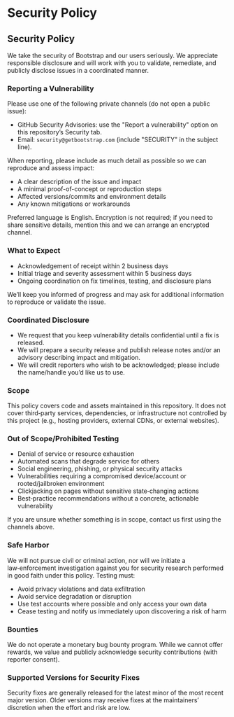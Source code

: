 # Security Policy
## Security Policy

We take the security of Bootstrap and our users seriously. We appreciate responsible disclosure and will work with you to validate, remediate, and publicly disclose issues in a coordinated manner.

### Reporting a Vulnerability

Please use one of the following private channels (do not open a public issue):

- GitHub Security Advisories: use the "Report a vulnerability" option on this repository’s Security tab.
- Email: `security@getbootstrap.com` (include "SECURITY" in the subject line).

When reporting, please include as much detail as possible so we can reproduce and assess impact:

- A clear description of the issue and impact
- A minimal proof-of-concept or reproduction steps
- Affected versions/commits and environment details
- Any known mitigations or workarounds

Preferred language is English. Encryption is not required; if you need to share sensitive details, mention this and we can arrange an encrypted channel.

### What to Expect

- Acknowledgement of receipt within 2 business days
- Initial triage and severity assessment within 5 business days
- Ongoing coordination on fix timelines, testing, and disclosure plans

We’ll keep you informed of progress and may ask for additional information to reproduce or validate the issue.

### Coordinated Disclosure

- We request that you keep vulnerability details confidential until a fix is released.
- We will prepare a security release and publish release notes and/or an advisory describing impact and mitigation.
- We will credit reporters who wish to be acknowledged; please include the name/handle you’d like us to use.

### Scope

This policy covers code and assets maintained in this repository. It does not cover third‑party services, dependencies, or infrastructure not controlled by this project (e.g., hosting providers, external CDNs, or external websites).

### Out of Scope/Prohibited Testing

- Denial of service or resource exhaustion
- Automated scans that degrade service for others
- Social engineering, phishing, or physical security attacks
- Vulnerabilities requiring a compromised device/account or rooted/jailbroken environment
- Clickjacking on pages without sensitive state‑changing actions
- Best‑practice recommendations without a concrete, actionable vulnerability

If you are unsure whether something is in scope, contact us first using the channels above.

### Safe Harbor

We will not pursue civil or criminal action, nor will we initiate a law‑enforcement investigation against you for security research performed in good faith under this policy. Testing must:

- Avoid privacy violations and data exfiltration
- Avoid service degradation or disruption
- Use test accounts where possible and only access your own data
- Cease testing and notify us immediately upon discovering a risk of harm

### Bounties

We do not operate a monetary bug bounty program. While we cannot offer rewards, we value and publicly acknowledge security contributions (with reporter consent).

### Supported Versions for Security Fixes

Security fixes are generally released for the latest minor of the most recent major version. Older versions may receive fixes at the maintainers’ discretion when the effort and risk are low.

